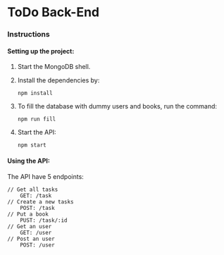 # ToDo Back-End

### Instructions

#### Setting up the project:

1. Start the MongoDB shell.

2. Install the dependencies by:

   ```
   npm install
   ```

3. To fill the database with dummy users and books, run the command:

   ```
   npm run fill
   ```

4. Start the API:

   ```
   npm start
   ```

#### Using the API:

The API have 5 endpoints:

```
// Get all tasks
	GET: /task
// Create a new tasks
	POST: /task
// Put a book
	PUST: /task/:id
// Get an user
	GET: /user
// Post an user
	POST: /user
```